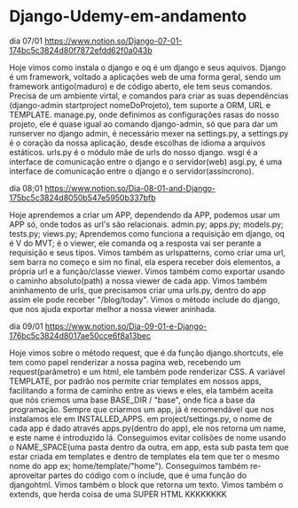 # Django-Udemy-em-andamento

dia 07/01
https://www.notion.so/Django-07-01-174bc5c3824d80f7872efdd62f0a043b

Hoje vimos como instala o django e oq é um django e seus aquivos.
Django é um framework, voltado a aplicações web de uma forma geral, sendo
um framework antigo(maduro) e de código aberto, ele tem seus comandos. Precisa
de um ambiente virtal, e comandos para criar as suas dependências
(django-admin startproject nomeDoProjeto), tem suporte a ORM, URL e TEMPLATE.
manage.py, onde definimos as configurações rasas do nosso projeto, ele é quase 
igual ao comando django-admin, só que para dar um runserver no django admin, 
é necessário mexer na settings.py, a settings.py é o coração da nossa aplicação,
desde escolhas de idioma a arquivos estáticos. urls.py é o módulo mãe de urls
do nosso django. wsgi é a interface de comunicação entre o django e o servidor(web)
asgi.py, é uma interface de comunicação entre o django e o servidor(assíncrono). 

dia 08;01 
https://www.notion.so/Dia-08-01-and-Django-175bc5c3824d8050b547e5950b337bfb

Hoje aprendemos a criar um APP, dependendo da APP, podemos usar um APP só, onde
todos as url's são relacionais.
admin.py;
apps.py;
models.py;
tests.py;
views.py;
Aprendemos como funciona a requisição em django,
 oq é V do MVT;
é o viewer, ele comanda oq a resposta vai ser perante a requisição e seus tipos.
Vimos também as urlspatterns, como criar uma url, sem barra no começo e sim no final,
ela espera receber dois elementos, a própria url e a função/classe viewer. Vimos
também como exportar usando o caminho absoluto(path) a nossa viewer de cada app.
Vimos também aninhamento de urls, que precisamos criar uma urls.py, dentro do app
assim ele pode receber "/blog/today". Vimos o método include do django, que nos
ajuda exportar melhor a nossa viewer aninhada.

dia 09/01
https://www.notion.so/Dia-09-01-e-Django-176bc5c3824d8017ae50cce6f8a13bec

Hoje vimos sobre o método request, que é da função django.shortcuts, ele tem
como papel renderizar a nossa pagina web, recebendo um request(parâmetro) e um
html, ele também pode renderizar CSS.
A variável TEMPLATE, por padrão nos permite criar templates em nossos apps, 
facilitando a forma de caminho entre as views e eles, ela também aceita que nós 
criemos uma base BASE_DIR / "base", onde fica a base da programação. Sempre que 
criarmos um app, já é recomendável que nos instalamos ele em INSTALLED_APPS. em
project/settings.py, o nome de cada app é dado através apps.py(dentro do app), 
ele nos retorna um name, e este name é introduzido lá. Conseguimos evitar 
colisões de nome usando o NAME_SPACE(uma pasta dentro da outra, em app, esta sub
pasta tem que estar criada em templates e dentro de templates ela tem que ter 
o mesmo nome do app ex; home/template/"home"). Conseguimos também re-aproveitar
partes do código com o include, que é uma função do djangohtml. Vimos também o 
block que retorna um texto. Vimos também o extends, que herda coisa de uma SUPER
HTML KKKKKKKK